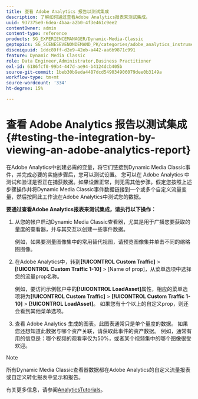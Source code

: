 ```yaml
---
title: 查看 Adobe Analytics 报告以测试集成
description: 了解如何通过查看Adobe Analytics报表来测试集成。
uuid: 937375e0-6dea-4baa-a2b0-4f3e461c9ee2
contentOwner: admin
content-type: reference
products: SG_EXPERIENCEMANAGER/Dynamic-Media-Classic
geptopics: SG_SCENESEVENONDEMAND_PK/categories/adobe_analytics_instrumentation_kit
discoiquuid: 1ddc89ff-d2e9-42eb-a442-aa6b9871c991
feature: Dynamic Media Classic
role: Data Engineer,Administrator,Business Practitioner
exl-id: 6186fcf0-99b4-447d-ae94-b4124dcb405b
source-git-commit: 1beb30b9eda4487dcd549034906079dee0b3149a
workflow-type: tm+mt
source-wordcount: '334'
ht-degree: 15%

---
```


# 查看 Adobe Analytics 报告以测试集成{#testing-the-integration-by-viewing-an-adobe-analytics-report}

在Adobe Analytics中创建必需的变量，将它们链接到Dynamic Media Classic事件，并完成必要的实施步骤后，您可以测试设置。 您可以在 Adobe Analytics 中测试和验证是否正在捕获数据。如果设置正常，则无需其他步骤。假定您按照上述步骤操作并将Dynamic Media Classic事件数据链接到一个或多个自定义流量变量，然后按照此工作流在Adobe Analytics中测试您的数据。

**要通过查看Adobe Analytics报表来测试集成，请执行以下操作：**

1. 从您的帐户启动Dynamic Media Classic查看器，尤其是用于广播您要获取的量度的查看器，并与其交互以创建一些事件数据。

   例如，如果要测量图像集中的常用替代视图，请预览图像集并单击不同的缩略图图像。

1. 在Adobe Analytics中，转到&#x200B;**[!UICONTROL Custom Traffic]** > **[!UICONTROL Custom Traffic 1-10]** > [Name of prop]，从菜单选项中选择您的流量prop名称。

   例如，要访问示例帐户中的&#x200B;**[!UICONTROL LoadAsset]**&#x200B;属性，相应的菜单选项将为&#x200B;**[!UICONTROL Custom Traffic]** > **[!UICONTROL Custom Traffic 1-10]** > **[!UICONTROL LoadAsset]**。 如果您有十个以上的自定义prop，则还会看到其他菜单选项。

1. 查看 Adobe Analytics 生成的图表。此图表通常只是单个量度的数据。 如果您还想知道此数据与哪个资产关联，请获取此事件的资产数据。 例如，通常有用的信息是：哪个视频的观看率仅为50%，或者某个视频集中的哪个图像很受欢迎。

>[!NOTE]
>
>所有Dynamic Media Classic查看器数据都在Adobe Analytics的自定义流量报表或自定义转化报表中显示和报告。

有关更多信息，请参阅[AnalyticsTutorials](https://experienceleague.adobe.com/docs/analytics-learn/tutorials/overview.html)。